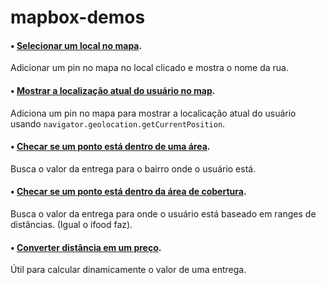 # mapbox-demos

#### • [Selecionar um local no mapa](https://iagobruno.github.io/mapbox-demos/select-location-on-map.html).

Adicionar um pin no mapa no local clicado e mostra o nome da rua.

#### • [Mostrar a localização atual do usuário no map](https://iagobruno.github.io/mapbox-demos/show-current-location-on-map.html).

Adiciona um pin no mapa para mostrar a localicação atual do usuário usando `navigator.geolocation.getCurrentPosition`.

#### • [Checar se um ponto está dentro de uma área](https://iagobruno.github.io/mapbox-demos/check-if-point-is-inside-a-polygon.html).

Busca o valor da entrega para o bairro onde o usuário está.

#### • [Checar se um ponto está dentro da área de cobertura](https://iagobruno.github.io/mapbox-demos/check-if-point-is-inside-coverade-area.html).

Busca o valor da entrega para onde o usuário está baseado em ranges de distâncias. (Igual o ifood faz).

#### • [Converter distância em um preço](https://iagobruno.github.io/mapbox-demos/convert-distance-into-price.html).

Útil para calcular dinamicamente o valor de uma entrega.
